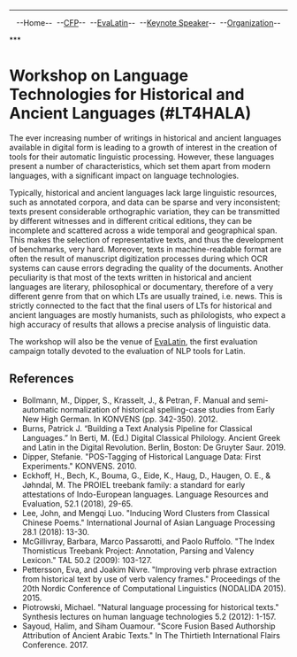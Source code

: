 ***

<p style="text-align: center;">--Home--&nbsp;&nbsp;--<a href="CFP">CFP</a>--&nbsp;&nbsp;--<a href="EvaLatin">EvaLatin</a>--&nbsp;&nbsp;--<a href="Keynote">Keynote Speaker</a>--&nbsp;&nbsp;--<a href="organization">Organization</a>--</p>
***

# Workshop on Language Technologies for Historical and Ancient Languages (#LT4HALA)

The ever increasing number of writings in historical and ancient languages available in digital form is leading to a growth of interest in the creation of tools for their automatic linguistic processing. However, these languages present a number of characteristics, which set them apart from modern languages, with a significant impact on language technologies. 

Typically, historical and ancient languages lack large linguistic resources, such as annotated corpora, and data can be sparse and very inconsistent; texts present considerable orthographic variation, they can be transmitted by different witnesses and in different critical editions, they can be incomplete and scattered across a wide temporal and geographical span. This makes the selection of representative texts, and thus the development of benchmarks, very hard. Moreover, texts in machine-readable format are often the result of manuscript digitization processes during which OCR systems can cause errors degrading the quality of the documents. Another peculiarity is that most of the texts written in historical and ancient languages are literary, philosophical or documentary, therefore of a very different genre from that on which LTs are usually trained, i.e. news. This is strictly connected to the fact that the final users of LTs for historical and ancient languages are mostly humanists, such as philologists, who expect a high accuracy of results that allows a precise analysis of linguistic data.

The workshop will also be the venue of [EvaLatin](EvaLatin), the first evaluation campaign totally devoted to the evaluation of NLP tools for Latin.

## References
- Bollmann, M., Dipper, S., Krasselt, J., & Petran, F. Manual and semi-automatic normalization of historical spelling-case studies from Early New High German. In KONVENS (pp. 342-350). 2012.
- Burns, Patrick J. “Building a Text Analysis Pipeline for Classical Languages.” In Berti, M. (Ed.) Digital Classical Philology. Ancient Greek and Latin in the Digital Revolution. Berlin, Boston: De Gruyter Saur. 2019.     
- Dipper, Stefanie. "POS-Tagging of Historical Language Data: First Experiments." KONVENS. 2010.
- Eckhoff, H., Bech, K., Bouma, G., Eide, K., Haug, D., Haugen, O. E., & Jøhndal, M. The PROIEL treebank family: a standard for early attestations of Indo-European languages. Language Resources and Evaluation, 52.1 (2018), 29-65.
- Lee, John, and Mengqi Luo. "Inducing Word Clusters from Classical Chinese Poems." International Journal of Asian Language Processing 28.1 (2018): 13-30.
- McGillivray, Barbara, Marco Passarotti, and Paolo Ruffolo. "The Index Thomisticus Treebank Project: Annotation, Parsing and Valency Lexicon." TAL 50.2 (2009): 103-127.    
- Pettersson, Eva, and Joakim Nivre. "Improving verb phrase extraction from historical text by use of verb valency frames." Proceedings of the 20th Nordic Conference of Computational Linguistics (NODALIDA 2015). 2015.
- Piotrowski, Michael. "Natural language processing for historical texts." Synthesis lectures on human language technologies 5.2 (2012): 1-157.
- Sayoud, Halim, and Siham Ouamour. "Score Fusion Based Authorship Attribution of Ancient Arabic Texts." In The Thirtieth International Flairs Conference. 2017.

